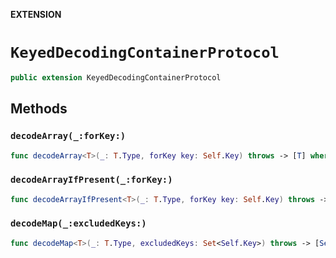 **EXTENSION**

# `KeyedDecodingContainerProtocol`
```swift
public extension KeyedDecodingContainerProtocol
```

## Methods
### `decodeArray(_:forKey:)`

```swift
func decodeArray<T>(_: T.Type, forKey key: Self.Key) throws -> [T] where T: Decodable
```

### `decodeArrayIfPresent(_:forKey:)`

```swift
func decodeArrayIfPresent<T>(_: T.Type, forKey key: Self.Key) throws -> [T]? where T: Decodable
```

### `decodeMap(_:excludedKeys:)`

```swift
func decodeMap<T>(_: T.Type, excludedKeys: Set<Self.Key>) throws -> [Self.Key: T] where T: Decodable
```
